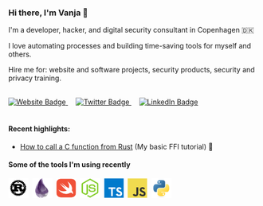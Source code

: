### Hi there, I'm Vanja 👋

I'm a developer, hacker, and digital security consultant in Copenhagen 🇩🇰

I love automating processes and building time-saving tools for myself and others.

Hire me for: website and software projects, security products, security and privacy training.

<br>

<div id="badges">
  <a href="https://vanjacosic.com" target="_blank">
    <img src="https://img.shields.io/badge/website-E84E1B?style=for-the-badge&logo=safari&logoColor=white&logoWidth=15" alt="Website Badge"/>
  </a>&nbsp;&nbsp;&nbsp;
  <a href="https://twitter.com/vanjacosic/" target="_blank">
    <img src="https://img.shields.io/badge/Twitter-E84E1B?style=for-the-badge&logo=twitter&logoColor=white&logoWidth=15" alt="Twitter Badge"/>
  </a>&nbsp;&nbsp;&nbsp;
  <a href="https://www.linkedin.com/in/vanjacosic/" target="_blank">
    <img src="https://img.shields.io/badge/LinkedIn-E84E1B?style=for-the-badge&logo=linkedin&logoColor=white&logoWidth=15" alt="LinkedIn Badge"/>
  </a>
</div>

<br>

#### Recent highlights:
* [How to call a C function from Rust](https://github.com/vanjacosic/rust-ffi-to-c) (My basic FFI tutorial) 🦀


#### Some of the tools I'm using recently

<div>
  <img src="https://github.com/devicons/devicon/blob/master/icons/rust/rust-plain.svg" title="Rust" alt="Rust" width="40" height="40"/>&nbsp;
  <img src="https://github.com/devicons/devicon/blob/master/icons/elixir/elixir-original.svg" title="Elixir" alt="Elixir" width="40" height="40"/>&nbsp;
  <img src="https://github.com/devicons/devicon/blob/master/icons/swift/swift-original.svg" title="Swift" alt="Swift" width="40" height="40"/>&nbsp;
  <img src="https://github.com/devicons/devicon/blob/master/icons/nodejs/nodejs-original.svg" title="Node.js" alt="Node.js" width="40" height="40"/>&nbsp;
  <img src="https://github.com/devicons/devicon/blob/master/icons/typescript/typescript-original.svg" title="TypeScript" alt="TypeScript" width="40" height="40"/>&nbsp;
  <img src="https://github.com/devicons/devicon/blob/master/icons/javascript/javascript-original.svg" title="JavaScript" alt="JavaScript" width="40" height="40"/>&nbsp;
  <img src="https://github.com/devicons/devicon/blob/master/icons/python/python-original.svg" title="Python" alt="Python" width="40" height="40"/>&nbsp;
</div>
